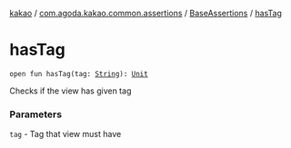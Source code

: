 [kakao](../../index.md) / [com.agoda.kakao.common.assertions](../index.md) / [BaseAssertions](index.md) / [hasTag](./has-tag.md)

# hasTag

`open fun hasTag(tag: `[`String`](https://kotlinlang.org/api/latest/jvm/stdlib/kotlin/-string/index.html)`): `[`Unit`](https://kotlinlang.org/api/latest/jvm/stdlib/kotlin/-unit/index.html)

Checks if the view has given tag

### Parameters

`tag` - Tag that view must have